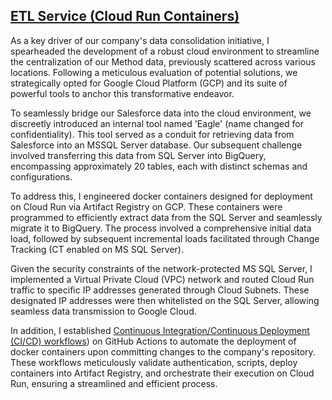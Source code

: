 ## [ETL Service (Cloud Run Containers)](https://github.com/Hamzahmed/Work_Projects/tree/main/ETL%20Service%20(Cloud%20Run%20Containers))
As a key driver of our company's data consolidation initiative, I spearheaded the development of a robust cloud environment to streamline the centralization of our Method data, previously scattered across various locations. Following a meticulous evaluation of potential solutions, we strategically opted for Google Cloud Platform (GCP) and its suite of powerful tools to anchor this transformative endeavor.

To seamlessly bridge our Salesforce data into the cloud environment, we discreetly introduced an internal tool named 'Eagle' (name changed for confidentiality). This tool served as a conduit for retrieving data from Salesforce into an MSSQL Server database. Our subsequent challenge involved transferring this data from SQL Server into BigQuery, encompassing approximately 20 tables, each with distinct schemas and configurations.

To address this, I engineered docker containers designed for deployment on Cloud Run via Artifact Registry on GCP. These containers were programmed to efficiently extract data from the SQL Server and seamlessly migrate it to BigQuery. The process involved a comprehensive initial data load, followed by subsequent incremental loads facilitated through Change Tracking (CT enabled on MS SQL Server).

Given the security constraints of the network-protected MS SQL Server, I implemented a Virtual Private Cloud (VPC) network and routed Cloud Run traffic to specific IP addresses generated through Cloud Subnets. These designated IP addresses were then whitelisted on the SQL Server, allowing seamless data transmission to Google Cloud.

In addition, I established [Continuous Integration/Continuous Deployment (CI/CD) workflows](https://github.com/Hamzahmed/Work_Projects/tree/hamzacommit/ETL%20Service%20(Cloud%20Run%20Containers)/CICD%20Deployment)) on GitHub Actions to automate the deployment of docker containers upon committing changes to the company's repository. These workflows meticulously validate authentication, scripts, deploy containers into Artifact Registry, and orchestrate their execution on Cloud Run, ensuring a streamlined and efficient process.
